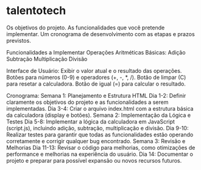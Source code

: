 # talentotech

 Os objetivos do projeto.
   As funcionalidades que você pretende implementar.
   Um cronograma de desenvolvimento com as etapas e prazos previstos.

Funcionalidades a Implementar
Operações Aritméticas Básicas:
Adição
Subtração
Multiplicação
Divisão

Interface de Usuário:
Exibir o valor atual e o resultado das operações.
Botões para números (0-9) e operadores (+, -, *, /).
Botão de limpar (C) para resetar a calculadora.
Botão de igual (=) para calcular o resultado.   


Cronograma: Semana 1: Planejamento e Estrutura HTML
Dia 1-2: Definir claramente os objetivos do projeto e as funcionalidades a serem implementadas.
Dia 3-4: Criar o arquivo index.html com a estrutura básica da calculadora (display e botões).
Semana 2: Implementação da Lógica e Testes
Dia 5-8: Implementar a lógica da calculadora em JavaScript (script.js), incluindo adição, subtração, multiplicação e divisão.
Dia 9-10: Realizar testes para garantir que todas as funcionalidades estão operando corretamente e corrigir qualquer bug encontrado.
Semana 3: Revisão e Melhorias
Dia 11-13: Revisar o código para melhorias, como otimizações de performance e melhorias na experiência do usuário.
Dia 14: Documentar o projeto e preparar para possível expansão ou novos recursos futuros.
